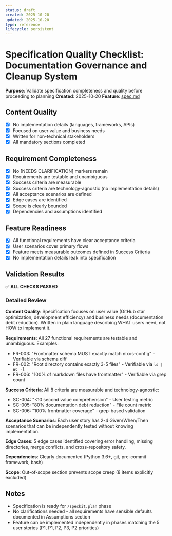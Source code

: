 ```yaml
---
status: draft
created: 2025-10-20
updated: 2025-10-20
type: reference
lifecycle: persistent
---
```


# Specification Quality Checklist: Documentation Governance and Cleanup System

**Purpose**: Validate specification completeness and quality before proceeding to planning
**Created**: 2025-10-20
**Feature**: [spec.md](../spec.md)

## Content Quality

- [x] No implementation details (languages, frameworks, APIs)
- [x] Focused on user value and business needs
- [x] Written for non-technical stakeholders
- [x] All mandatory sections completed

## Requirement Completeness

- [x] No [NEEDS CLARIFICATION] markers remain
- [x] Requirements are testable and unambiguous
- [x] Success criteria are measurable
- [x] Success criteria are technology-agnostic (no implementation details)
- [x] All acceptance scenarios are defined
- [x] Edge cases are identified
- [x] Scope is clearly bounded
- [x] Dependencies and assumptions identified

## Feature Readiness

- [x] All functional requirements have clear acceptance criteria
- [x] User scenarios cover primary flows
- [x] Feature meets measurable outcomes defined in Success Criteria
- [x] No implementation details leak into specification

## Validation Results

✅ **ALL CHECKS PASSED**

### Detailed Review

**Content Quality**: Specification focuses on user value (GitHub star optimization, development efficiency) and business needs (documentation debt reduction). Written in plain language describing WHAT users need, not HOW to implement it.

**Requirements**: All 27 functional requirements are testable and unambiguous. Examples:
- FR-003: "Frontmatter schema MUST exactly match nixos-config" - Verifiable via schema diff
- FR-002: "Root directory contains exactly 3-5 files" - Verifiable via `ls | wc -l`
- FR-006: "100% of markdown files have frontmatter" - Verifiable via grep count

**Success Criteria**: All 8 criteria are measurable and technology-agnostic:
- SC-004: "<10 second value comprehension" - User testing metric
- SC-005: "80% documentation debt reduction" - File count metric
- SC-006: "100% frontmatter coverage" - grep-based validation

**Acceptance Scenarios**: Each user story has 2-4 Given/When/Then scenarios that can be independently tested without knowing implementation.

**Edge Cases**: 5 edge cases identified covering error handling, missing directories, merge conflicts, and cross-repository safety.

**Dependencies**: Clearly documented (Python 3.6+, git, pre-commit framework, bash)

**Scope**: Out-of-scope section prevents scope creep (8 items explicitly excluded)

## Notes

- Specification is ready for `/speckit.plan` phase
- No clarifications needed - all requirements have sensible defaults documented in Assumptions section
- Feature can be implemented independently in phases matching the 5 user stories (P1, P1, P2, P3, P2 priorities)
